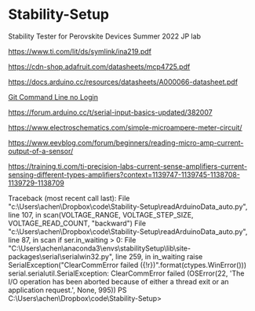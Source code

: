 # Stability-Setup
Stability Tester for Perovskite Devices Summer 2022 JP lab

https://www.ti.com/lit/ds/symlink/ina219.pdf

https://cdn-shop.adafruit.com/datasheets/mcp4725.pdf

https://docs.arduino.cc/resources/datasheets/A000066-datasheet.pdf

[Git Command Line no Login](https://stackoverflow.com/questions/35942754/how-can-i-save-username-and-password-in-git#35942890)

https://forum.arduino.cc/t/serial-input-basics-updated/382007

https://www.electroschematics.com/simple-microampere-meter-circuit/

https://www.eevblog.com/forum/beginners/reading-micro-amp-current-output-of-a-sensor/

https://training.ti.com/ti-precision-labs-current-sense-amplifiers-current-sensing-different-types-amplifiers?context=1139747-1139745-1138708-1139729-1138709



Traceback (most recent call last):
  File "c:\Users\achen\Dropbox\code\Stability-Setup\readArduinoData_auto.py", line 107, in <module>
    scan(VOLTAGE_RANGE, VOLTAGE_STEP_SIZE, VOLTAGE_READ_COUNT, "backward")
  File "c:\Users\achen\Dropbox\code\Stability-Setup\readArduinoData_auto.py", line 87, in scan
    if ser.in_waiting > 0:
  File "C:\Users\achen\anaconda3\envs\stabilitySetup\lib\site-packages\serial\serialwin32.py", line 259, in in_waiting
    raise SerialException("ClearCommError failed ({!r})".format(ctypes.WinError()))
serial.serialutil.SerialException: ClearCommError failed (OSError(22, 'The I/O operation has been aborted because of either a thread exit or an application request.', None, 995))
PS C:\Users\achen\Dropbox\code\Stability-Setup>